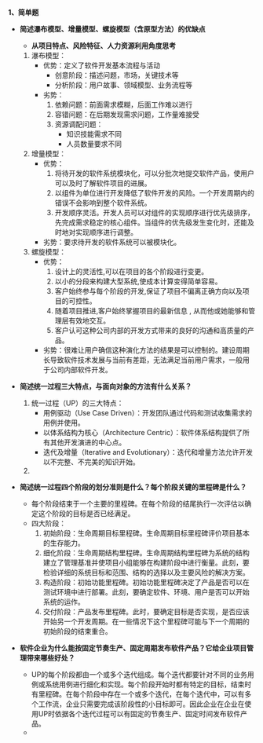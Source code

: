 **1、简单题**

- **简述瀑布模型、增量模型、螺旋模型（含原型方法）的优缺点**

  - **从项目特点、风险特征、人力资源利用角度思考**

  1. 瀑布模型：
      - 优势：定义了软件开发基本流程与活动
        - 创意阶段：描述问题，市场，关键技术等
        - 分析阶段：用户故事、领域模型、业务流程等
      - 劣势：
        1. 依赖问题：前面需求模糊，后面工作难以进行
        2. 容错问题：在后期发现需求问题，工作量难接受
        3. 资源调配问题：
      	    - 知识技能需求不同
      	    - 人员数量要求不同
  2. 增量模型：
  	  - 优势：
  		  1. 将待开发的软件系统模块化，可以分批次地提交软件产品，使用户可以及时了解软件项目的进展。
  		  2. 以组件为单位进行开发降低了软件开发的风险。一个开发周期内的错误不会影响到整个软件系统。
  		  3. 开发顺序灵活。开发人员可以对组件的实现顺序进行优先级排序，先完成需求稳定的核心组件。当组件的优先级发生变化时，还能及时地对实现顺序进行调整。
  	  - 劣势：要求待开发的软件系统可以被模块化。
  3. 螺旋模型：
  	  - 优势：
        1. 设计上的灵活性,可以在项目的各个阶段进行变更。
        2. 以小的分段来构建大型系统,使成本计算变得简单容易。
        3. 客户始终参与每个阶段的开发,保证了项目不偏离正确方向以及项目的可控性。
        4. 随着项目推进,客户始终掌握项目的最新信息 , 从而他或她能够和管理层有效地交互。
        5. 客户认可这种公司内部的开发方式带来的良好的沟通和高质量的产品。
      - 劣势：很难让用户确信这种演化方法的结果是可以控制的。建设周期长导致软件技术发展与当前有差距，无法满足当前用户需求，一般用于公司内部软件开发。

- **简述统一过程三大特点，与面向对象的方法有什么关系？**

	1. 统一过程（UP）的三大特点：
		- 用例驱动（Use Case Driven）：开发团队通过代码和测试收集需求的用例并使用。
		- 以体系结构为核心（Architecture Centric）：软件体系结构提供了所有其他开发演进的中心点。
		- 迭代及增量（Iterative and Evolutionary）：迭代和增量方法允许开发以不完整、不完美的知识开始。
	2. 

- **简述统一过程四个阶段的划分准则是什么？每个阶段关键的里程碑是什么？**

  - 每个阶段结束于一个主要的里程碑。在每个阶段的结尾执行一次评估以确定这个阶段的目标是否已经满足。
  - 四大阶段：
    1. 初始阶段：生命周期目标里程碑。生命周期目标里程碑评价项目基本的生存能力。
    2. 细化阶段：生命周期结构里程碑。生命周期结构里程碑为系统的结构建立了管理基准并使项目小组能够在构建阶段中进行衡量。此刻，要检验详细的系统目标和范围、结构的选择以及主要风险的解决方案。
    3. 构造阶段：初始功能里程碑。初始功能里程碑决定了产品是否可以在测试环境中进行部署。此刻，要确定软件、环境、用户是否可以开始系统的运作。
    4. 交付阶段：产品发布里程碑。此时，要确定目标是否实现，是否应该开始另一个开发周期。在一些情况下这个里程碑可能与下一个周期的初始阶段的结束重合。

- **软件企业为什么能按固定节奏生产、固定周期发布软件产品？它给企业项目管理带来哪些好处？**
  - UP的每个阶段都由一个或多个迭代组成。每个迭代都要针对不同的业务用例或系统用例进行细化和实现。每个阶段开始时都有特定的目标，结束时有里程碑。在每个阶段中存在一个或多个迭代，在每个迭代中，可以有多个工作流，企业只需要完成该阶段性的小目标即可。因此企业在企业在使用UP时依据各个迭代过程可以有固定的节奏生产、固定时间发布软件产品。
  - 
